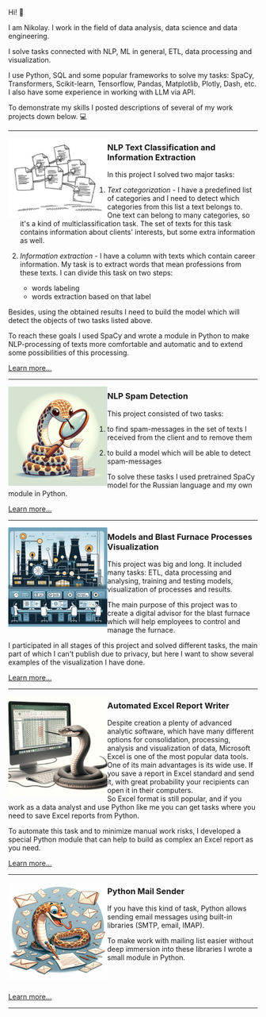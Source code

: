 Hi!  :wave:

I am Nikolay. I work in the field of data analysis, data science and data engineering.  

I solve tasks connected with NLP, ML in general, ETL, data processing and visualization.  

I use Python, SQL and some popular frameworks to solve my tasks: SpaCy, Transformers, Scikit-learn, Tensorflow, Pandas, Matplotlib, Plotly, Dash, etc.
I also have some experience in working with LLM via API.

 To demonstrate my skills I posted descriptions of several of my work projects down below. :computer:

---
<p>
  <img align='left' src="./pictures/007-300x240.jpg" width=200>
</p>

### NLP Text Classification and Information Extraction


In this project I solved two major tasks:  
1. *Text categorization* - I have a predefined list of categories and I need to detect which categories from this list a text belongs to. One text can belong to many categories, so it's a kind of multiclassification task. The set of texts for this task contains information about clients' interests, but some extra information as well.  
2. *Information extraction* - I have a column with texts which contain career information. My task is to extract words that mean professions from these texts. I can divide this task on two steps:
  

    * words labeling
    * words extraction based on that label
      
Besides, using the obtained results I need to build the model which will detect the objects of two tasks listed above.

To reach these goals I used SpaCy and wrote a module in Python to make NLP-processing of texts more comfortable and automatic and to extend some possibilities of this processing.

[Learn more...](./1_career&interests_extraction%20(NLP,%20Python)/readme.md)

---



<img src="./pictures/photo_2024-08-08_15-40-28.jpg" width=200 align="left">

### NLP Spam Detection

This project consisted of two tasks:  

1) to find spam-messages in the set of texts I received from the client and to remove them  

2) to build a model which will be able to detect spam-messages

To solve these tasks I used pretrained SpaCy model for the Russian language and my own module in Python.  

[Learn more...](./2_spam_detector%20(NLP,%20Python)/readme.md)

---

<img src="./pictures/photo_2024-08-08_15-35-24.jpg" width=200 align="left">

### Models and Blast Furnace Processes Visualization
This project was big and long. It included many tasks: ETL, data processing and analysing, training and testing models, visualization of processes and results.  

The main purpose of this project was to create a digital advisor for the blast furnace which will help employees to control and manage the furnace.  

I participated in all stages of this project and solved different tasks, the main part of which I can't publish due to privacy, but here I want to show several examples of the visualization I have done.

[Learn more...](./3_blastfurnace_monitoring%20(dashboard&visualization,%20Python,%20SQL)/readme.md)

---
<img width="200" align='left' src="./pictures/photo_2024-08-05_10-26-15_2.jpg">

### Automated Excel Report Writer


Despite creation a plenty of advanced analytic software, which have many different options for consolidation, processing, analysis and visualization of data, Microsoft Excel is one of the most popular data tools.  
One of its main advantages is its wide use. If you save a report in Excel standard and send it, with great probability your recipients can open it in their computers.  
 So Excel format is still popular, and if you work as a data analyst and use Python like me you can get tasks where you need to save Excel reports from Python.  


To automate this task and to minimize manual work risks, I developed a special Python module that can help to build as complex an Excel report as you need.

[Learn more...](./4_excel_report_writer%20(Python)/readme.md)

---

<img src="./pictures/photo_2024-08-06_10-01-01.jpg" width=200 align="left">

### Python Mail Sender


If you have this kind of task, Python allows sending email messages using built-in libraries (SMTP, email, IMAP).  

To make work with mailing list easier without deep immersion into these libraries I wrote a small module in Python.  

<br></br>

[Learn more...](./5_mail_sender%20(Python)/readme.md)

---
